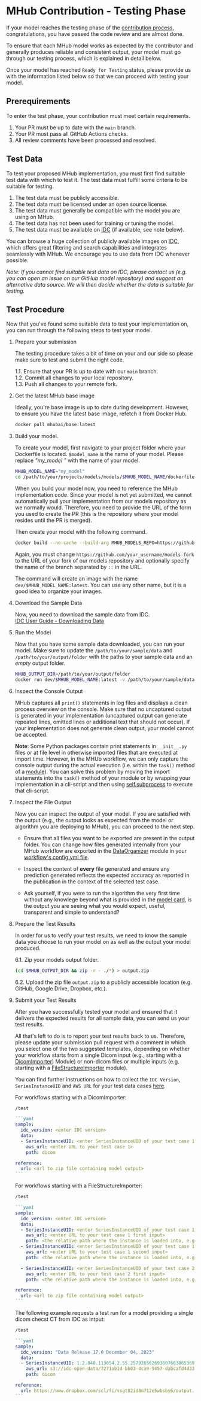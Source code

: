 # MHub Contribution - Testing Phase

If your model reaches the testing phase of the [contribution process](./contributing_a_model.md#submission-timeline), congratulations, you have passed the code review and are almost done.

To ensure that each MHub model works as expected by the contributor and generally produces reliable and consistent output, your model must go through our testing process, which is explained in detail below.

Once your model has reached `Ready for Testing` status, please provide us with the information listed below so that we can proceed with testing your model.

## Prerequirements

To enter the test phase, your contribution must meet certain requirements.

1. Your PR must be up to date with the `main` branch.
2. Your PR must pass all GitHub Actions checks.
3. All review comments have been processed and resolved.

## Test Data

To test your proposed MHub implementation, you must first find suitable test data with which to test it. The test data must fulfill some criteria to be suitable for testing.

1. The test data must be publicly accessible.
2. The test data must be licensed under an open source license.
3. The test data must generally be compatible with the model you are using on MHub.
4. The test data has not been used for training or tuning the model.
5. The test data must be available on [IDC](https://portal.imaging.datacommons.cancer.gov/) (if available, see note below).

You can browse a huge collection of publicly available images on [IDC](https://portal.imaging.datacommons.cancer.gov/), which offers great filtering and search capabilities and integrates seamlessly with MHub. We encourage you to use data from IDC whenever possible.

*Note: If you cannot find suitable test data on IDC, please contact us (e.g. you can open an issue on our GitHub model repository) and suggest an alternative data source. We will then decide whether the data is suitable for testing.*

## Test Procedure

Now that you've found some suitable data to test your implementation on, you can run through the following steps to test your model.

1. Prepare your submission

    The testing procedure takes a bit of time on your and our side so please make sure to test and submit the right code.

    1.1. Ensure that your PR is up to date with our `main` branch.  
    1.2. Commit all changes to your local repository.  
    1.3. Push all changes to your remote fork.

2. Get the latest MHub base image

    Ideally, you're base image is up to date during development. However, to ensure you have the latest base image, refetch it from Docker Hub.

    ```bash
    docker pull mhubai/base:latest
    ```

3. Build your model.

    To create your model, first navigate to your project folder where your Dockerfile is located. `$model_name` is the name of your model. Please replace *"my_model "* with the name of your model.

    ```bash
    MHUB_MODEL_NAME="my_model"
    cd /path/to/your/projects/models/models/$MHUB_MODEL_NAME/dockerfiles
    ```

    When you build your model now, you need to reference the MHub implementation code. Since your model is not yet submitted, we cannot automatically pull your implementation from our models repository as we normally would. Therefore, you need to provide the URL of the form you used to create the PR (this is the repository where your model resides until the PR is merged).

    Then create your model with the following command.

    ```bash
    docker build --no-cache --build-arg MHUB_MODELS_REPO=https://github.com/your_username/models-fork::branch -t dev/$MHUB_MODEL_NAME:latest .
    ```

    Again, you must change `https://github.com/your_username/models-fork` to the URL of your fork of our models repository and optionally specify the name of the branch separated by `::` in the URL.

    The command will create an image with the name `dev/$MHUB_MODEL_NAME:latest`. You can use any other name, but it is a good idea to organize your images.

4. Download the Sample Data

    Now, you need to download the sample data from IDC.  
    [IDC User Guide - Downloading Data](https://learn.canceridc.dev/data/downloading-data)

5. Run the Model

    Now that you have some sample data downloaded, you can run your model.
    Make sure to update the `/path/to/your/sample/data` and `/path/to/your/output/folder` with the paths to your sample data and an *empty* output folder.

    ```bash
    MHUB_OUTPUT_DIR=/path/to/your/output/folder
    docker run dev/$MHUB_MODEL_NAME:latest -v /path/to/your/sample/data:/app/data/input_data:ro -v $MHUB_OUTPUT_DIR:/app/data/output_data 
    ```

6. Inspect the Console Output

    MHub captures all `print()` statements in log files and displays a clean process overview on the console. Make sure that no uncaptured output is generated in your implementation (uncaptured output can generate repeated lines, omitted lines or additional text that should not occur). If your implementation does not generate clean output, your model cannot be accepted.

    **Note**: Some Python packages contain print statements in `__init__.py` files or at file level in otherwise imported files that are executed at import time. However, in the MHUb workflow, we can only capture the console output during the actual execution (i.e. within the `task()` method of a [module](../mhubio/how_to_write_an_mhubio_module.md#the-task-method)). You can solve this problem by moving the import statements into the `task()` method of your module or by wrapping your implementation in a cli-script and then using [self.subprocess](../mhubio/how_to_write_an_mhubio_module.md#running-a-subprocess-from-a-module) to execute that cli-script.

7. Inspect the File Output

    Now you can inspect the output of your model. If you are satisfied with the output (e.g., the output looks as expected from the model or algorithm you are deploying to MHub), you can proceed to the next step.

    - Ensure that all files you want to be exported are present in the output folder. You can change how files generated internally from your MHub workflow are exported in the [DataOrganizer](../mhubio/mhubio_modules.md#dataorganizer) module in your [workflow's config.yml file](../mhubio/the_mhubio_config_file.md).

    - Inspect the content of **every** file generated and ensure any prediction generated reflects the expected accuracy as reported in the publication in the context of the selected test case.

    - Ask yourself, if you were to run the algorithm the very first time without any knowlege beyond what is provided in the [model card](../mhub_models/model_json.md), is the output you are seeing what you would expect, useful, transparent and simple to understand?

8. Prepare the Test Results

    In order for us to verify your test results, we need to know the sample data you choose to run your model on as well as the output your model produced.

    6.1. Zip your models output folder.

    ```bash
    (cd $MHUB_OUTPUT_DIR && zip -r - ./*) > output.zip
    ```

    6.2. Upload the zip file `output.zip` to a publicly accessible location (e.g. GitHub, Google Drive, Dropbox, etc.).

9. Submit your Test Results

    After you have successfully tested your model and ensured that it delivers the expected results for all sample data, you can send us your test results.

    All that's left to do is to report your test results back to us. Therefore, please update your submission pull request with a comment in which you select one of the two suggested templates, depending on whether your workflow starts from a single Dicom input (e.g., starting with a [DicomImporter](../mhubio/mhubio_modules.md#dicomimporter)) Module) or non-dicom files or multiple inputs (e.g. starting with a [FileStructureImporter](../mhubio/mhubio_modules.md#filestructureimporter) module).

    You can find further instructions on how to collect the `IDC Version`, `SeriesInstanceUID` and `AWS URL` for your test data cases [here](https://github.com/MHubAI/models/pull/47#issuecomment-1870640491).

    For workflows starting with a DicomImporter:

    ````markdown
    /test

    ```yaml
    sample:
      idc_version: <enter IDC version>
      data:
      - SeriesInstanceUID: <enter SeriesInstanceUID of your test case 1>
        aws_url: <enter URL to your test case 1>
        path: dicom

    reference:
      url: <url to zip file containing model output>
    ```
    ````

    For workflows starting with a FileStructureImporter:

    ````markdown
    /test

    ```yaml
    sample:
      idc_version: <enter IDC version>
      data:
      - SeriesInstanceUID: <enter SeriesInstanceUID of your test case 1 first input>
        aws_url: <enter URL to your test case 1 first input>
        path: <the relative path where the instance is loaded into, e.g. `case1/ct`>
      - SeriesInstanceUID: <enter SeriesInstanceUID of your test case 1 second input>
        aws_url: <enter URL to your test case 1 second input>
        path: <the relative path where the instance is loaded into, e.g. `case1/mr`>

      - SeriesInstanceUID: <enter SeriesInstanceUID of your test case 2 first input>
        aws_url: <enter URL to your test case 2 first input>
        path: <the relative path where the instance is loaded into, e.g. `case2/ct`>

    reference:
      url: <url to zip file containing model output>
    ```
    ````

    The following example requests a test run for a model providing a single dicom checst CT from IDC as intput:

    ````markdown
    /test

    ```yaml
    sample:
      idc_version: "Data Release 17.0 December 04, 2023"
      data:
      - SeriesInstanceUID: 1.2.840.113654.2.55.257926562693607663865369179341285235858
        aws_url: s3://idc-open-data/7271ab1d-bb03-4ca9-9457-dabcafd4d33f/*
        path: dicom

    reference:
      url: https://www.dropbox.com/scl/fi/vsgt82id8m712e5wbsby6/output.zip?rlkey=jy7vz011uboyauo0q9e3ds0b0&dl=0
    ```
    ````
